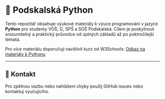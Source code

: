 # 🐍 Podskalská Python

Tento repozitář obsahuje výukové materiály k výuce programování v jazyce **Python** pro studenty VOŠ, G, SPŠ a SOŠ Podskalská. Cílem je poskytnout srozumitelný a praktický průvodce od úplných základů až po poktročilejší témata.

Pro více materiálu doporučuji navštívit kurz od W3Schools: [Odkaz na materiály k Pythonu](https://www.w3schools.com/python/python_exercises.asp)

---

## 📩 Kontakt

Pro zpětnou vazbu nebo nahlášení chyby použij GitHub issues nebo kontaktuj vyučujícího.
